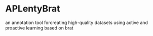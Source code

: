 # APLentyBrat
an annotation tool forcreating high-quality datasets using active and proactive learning based on brat
